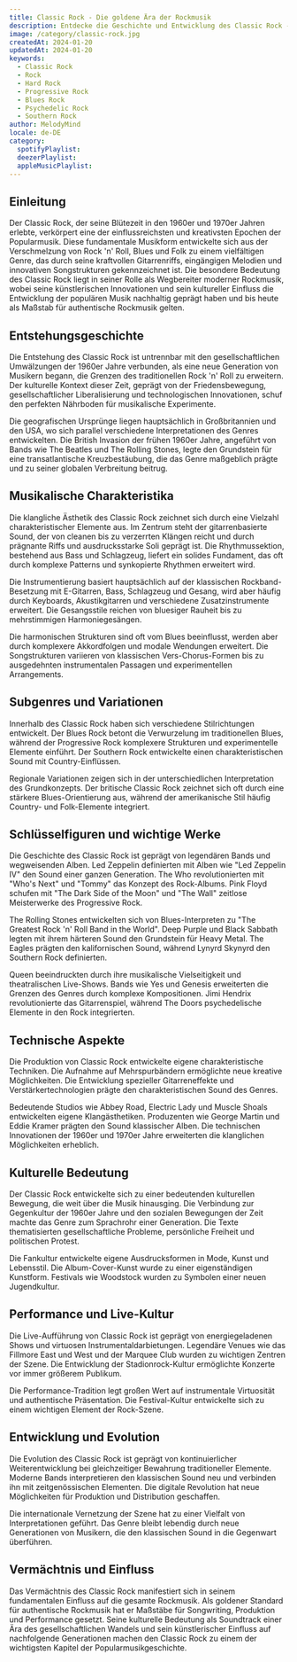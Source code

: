 ```yaml
---
title: Classic Rock - Die goldene Ära der Rockmusik
description: Entdecke die Geschichte und Entwicklung des Classic Rock - Von den Pionieren der 60er bis zu den Giganten der 70er Jahre
image: /category/classic-rock.jpg
createdAt: 2024-01-20
updatedAt: 2024-01-20
keywords:
  - Classic Rock
  - Rock
  - Hard Rock
  - Progressive Rock
  - Blues Rock
  - Psychedelic Rock
  - Southern Rock
author: MelodyMind
locale: de-DE
category:
  spotifyPlaylist: 
  deezerPlaylist: 
  appleMusicPlaylist: 
---
```


## Einleitung

Der Classic Rock, der seine Blütezeit in den 1960er und 1970er Jahren erlebte, verkörpert eine der einflussreichsten und kreativsten Epochen der Popularmusik. Diese fundamentale Musikform entwickelte sich aus der Verschmelzung von Rock 'n' Roll, Blues und Folk zu einem vielfältigen Genre, das durch seine kraftvollen Gitarrenriffs, eingängigen Melodien und innovativen Songstrukturen gekennzeichnet ist. Die besondere Bedeutung des Classic Rock liegt in seiner Rolle als Wegbereiter moderner Rockmusik, wobei seine künstlerischen Innovationen und sein kultureller Einfluss die Entwicklung der populären Musik nachhaltig geprägt haben und bis heute als Maßstab für authentische Rockmusik gelten.

## Entstehungsgeschichte

Die Entstehung des Classic Rock ist untrennbar mit den gesellschaftlichen Umwälzungen der 1960er Jahre verbunden, als eine neue Generation von Musikern begann, die Grenzen des traditionellen Rock 'n' Roll zu erweitern. Der kulturelle Kontext dieser Zeit, geprägt von der Friedensbewegung, gesellschaftlicher Liberalisierung und technologischen Innovationen, schuf den perfekten Nährboden für musikalische Experimente.

Die geografischen Ursprünge liegen hauptsächlich in Großbritannien und den USA, wo sich parallel verschiedene Interpretationen des Genres entwickelten. Die British Invasion der frühen 1960er Jahre, angeführt von Bands wie The Beatles und The Rolling Stones, legte den Grundstein für eine transatlantische Kreuzbestäubung, die das Genre maßgeblich prägte und zu seiner globalen Verbreitung beitrug.

## Musikalische Charakteristika

Die klangliche Ästhetik des Classic Rock zeichnet sich durch eine Vielzahl charakteristischer Elemente aus. Im Zentrum steht der gitarrenbasierte Sound, der von cleanen bis zu verzerrten Klängen reicht und durch prägnante Riffs und ausdrucksstarke Soli geprägt ist. Die Rhythmussektion, bestehend aus Bass und Schlagzeug, liefert ein solides Fundament, das oft durch komplexe Patterns und synkopierte Rhythmen erweitert wird.

Die Instrumentierung basiert hauptsächlich auf der klassischen Rockband-Besetzung mit E-Gitarren, Bass, Schlagzeug und Gesang, wird aber häufig durch Keyboards, Akustikgitarren und verschiedene Zusatzinstrumente erweitert. Die Gesangsstile reichen von bluesiger Rauheit bis zu mehrstimmigen Harmoniegesängen.

Die harmonischen Strukturen sind oft vom Blues beeinflusst, werden aber durch komplexere Akkordfolgen und modale Wendungen erweitert. Die Songstrukturen variieren von klassischen Vers-Chorus-Formen bis zu ausgedehnten instrumentalen Passagen und experimentellen Arrangements.

## Subgenres und Variationen

Innerhalb des Classic Rock haben sich verschiedene Stilrichtungen entwickelt. Der Blues Rock betont die Verwurzelung im traditionellen Blues, während der Progressive Rock komplexere Strukturen und experimentelle Elemente einführt. Der Southern Rock entwickelte einen charakteristischen Sound mit Country-Einflüssen.

Regionale Variationen zeigen sich in der unterschiedlichen Interpretation des Grundkonzepts. Der britische Classic Rock zeichnet sich oft durch eine stärkere Blues-Orientierung aus, während der amerikanische Stil häufig Country- und Folk-Elemente integriert.

## Schlüsselfiguren und wichtige Werke

Die Geschichte des Classic Rock ist geprägt von legendären Bands und wegweisenden Alben. Led Zeppelin definierten mit Alben wie "Led Zeppelin IV" den Sound einer ganzen Generation. The Who revolutionierten mit "Who's Next" und "Tommy" das Konzept des Rock-Albums. Pink Floyd schufen mit "The Dark Side of the Moon" und "The Wall" zeitlose Meisterwerke des Progressive Rock.

The Rolling Stones entwickelten sich von Blues-Interpreten zu "The Greatest Rock 'n' Roll Band in the World". Deep Purple und Black Sabbath legten mit ihrem härteren Sound den Grundstein für Heavy Metal. The Eagles prägten den kalifornischen Sound, während Lynyrd Skynyrd den Southern Rock definierten.

Queen beeindruckten durch ihre musikalische Vielseitigkeit und theatralischen Live-Shows. Bands wie Yes und Genesis erweiterten die Grenzen des Genres durch komplexe Kompositionen. Jimi Hendrix revolutionierte das Gitarrenspiel, während The Doors psychedelische Elemente in den Rock integrierten.

## Technische Aspekte

Die Produktion von Classic Rock entwickelte eigene charakteristische Techniken. Die Aufnahme auf Mehrspurbändern ermöglichte neue kreative Möglichkeiten. Die Entwicklung spezieller Gitarreneffekte und Verstärkertechnologien prägte den charakteristischen Sound des Genres.

Bedeutende Studios wie Abbey Road, Electric Lady und Muscle Shoals entwickelten eigene Klangästhetiken. Produzenten wie George Martin und Eddie Kramer prägten den Sound klassischer Alben. Die technischen Innovationen der 1960er und 1970er Jahre erweiterten die klanglichen Möglichkeiten erheblich.

## Kulturelle Bedeutung

Der Classic Rock entwickelte sich zu einer bedeutenden kulturellen Bewegung, die weit über die Musik hinausging. Die Verbindung zur Gegenkultur der 1960er Jahre und den sozialen Bewegungen der Zeit machte das Genre zum Sprachrohr einer Generation. Die Texte thematisierten gesellschaftliche Probleme, persönliche Freiheit und politischen Protest.

Die Fankultur entwickelte eigene Ausdrucksformen in Mode, Kunst und Lebensstil. Die Album-Cover-Kunst wurde zu einer eigenständigen Kunstform. Festivals wie Woodstock wurden zu Symbolen einer neuen Jugendkultur.

## Performance und Live-Kultur

Die Live-Aufführung von Classic Rock ist geprägt von energiegeladenen Shows und virtuosen Instrumentaldarbietungen. Legendäre Venues wie das Fillmore East und West und der Marquee Club wurden zu wichtigen Zentren der Szene. Die Entwicklung der Stadionrock-Kultur ermöglichte Konzerte vor immer größerem Publikum.

Die Performance-Tradition legt großen Wert auf instrumentale Virtuosität und authentische Präsentation. Die Festival-Kultur entwickelte sich zu einem wichtigen Element der Rock-Szene.

## Entwicklung und Evolution

Die Evolution des Classic Rock ist geprägt von kontinuierlicher Weiterentwicklung bei gleichzeitiger Bewahrung traditioneller Elemente. Moderne Bands interpretieren den klassischen Sound neu und verbinden ihn mit zeitgenössischen Elementen. Die digitale Revolution hat neue Möglichkeiten für Produktion und Distribution geschaffen.

Die internationale Vernetzung der Szene hat zu einer Vielfalt von Interpretationen geführt. Das Genre bleibt lebendig durch neue Generationen von Musikern, die den klassischen Sound in die Gegenwart überführen.

## Vermächtnis und Einfluss

Das Vermächtnis des Classic Rock manifestiert sich in seinem fundamentalen Einfluss auf die gesamte Rockmusik. Als goldener Standard für authentische Rockmusik hat er Maßstäbe für Songwriting, Produktion und Performance gesetzt. Seine kulturelle Bedeutung als Soundtrack einer Ära des gesellschaftlichen Wandels und sein künstlerischer Einfluss auf nachfolgende Generationen machen den Classic Rock zu einem der wichtigsten Kapitel der Popularmusikgeschichte.
